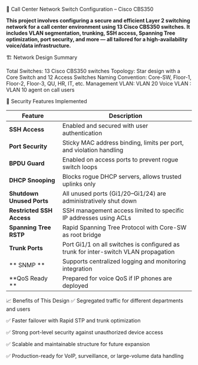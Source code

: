 📡 Call Center Network Switch Configuration – Cisco CBS350

**This project involves configuring a secure and efficient Layer 2 switching network for a call center environment using 13 Cisco CBS350 switches. It includes VLAN segmentation, trunking, SSH access, Spanning Tree optimization, port security, and more — all tailored for a high-availability voice/data infrastructure.**

🏗️ Network Design Summary

Total Switches: 13 Cisco CBS350 switches
Topology: Star design with a Core Switch and 12 Access Switches
Naming Convention: Core-SW, Floor-1, Floor-2, Floor-3, QU, HR, IT, etc.
Management VLAN: VLAN 20
Voice VLAN : VLAN 10 agent on call users

🔐 Security Features Implemented

| Feature                      | Description                                                                         |
| ---------------------------- | ----------------------------------------------------------------------------------- |
| **SSH Access**               | Enabled and secured with user authentication                                        |
| **Port Security**            | Sticky MAC address binding, limits per port, and violation handling                 |
| **BPDU Guard**               | Enabled on access ports to prevent rogue switch loops                               |
| **DHCP Snooping**            | Blocks rogue DHCP servers, allows trusted uplinks only                              |
| **Shutdown Unused Ports**    | All unused ports (Gi1/20–Gi1/24) are administratively shut down                     |
| **Restricted SSH Access**    | SSH management access limited to specific IP addresses using ACLs                   |
| **Spanning Tree RSTP**       | Rapid Spanning Tree Protocol with Core-SW as root bridge                            |
| **Trunk Ports**              | Port Gi1/1 on all switches is configured as trunk for inter-switch VLAN propagation |
| ** SNMP **                   | Supports centralized logging and monitoring integration                             |
| **QoS Ready **               | Prepared for voice QoS if IP phones are deployed                                    |




📈 Benefits of This Design
✅ Segregated traffic for different departments and users

✅ Faster failover with Rapid STP and trunk optimization

✅ Strong port-level security against unauthorized device access

✅ Scalable and maintainable structure for future expansion

✅ Production-ready for VoIP, surveillance, or large-volume data handling
